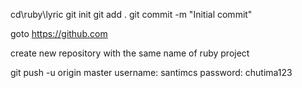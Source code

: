 cd\ruby\lyric
git init
git add .
git commit -m "Initial commit"

goto https://github.com

create new repository with the same name of ruby project

git push -u origin master
username: santimcs
password: chutima123


